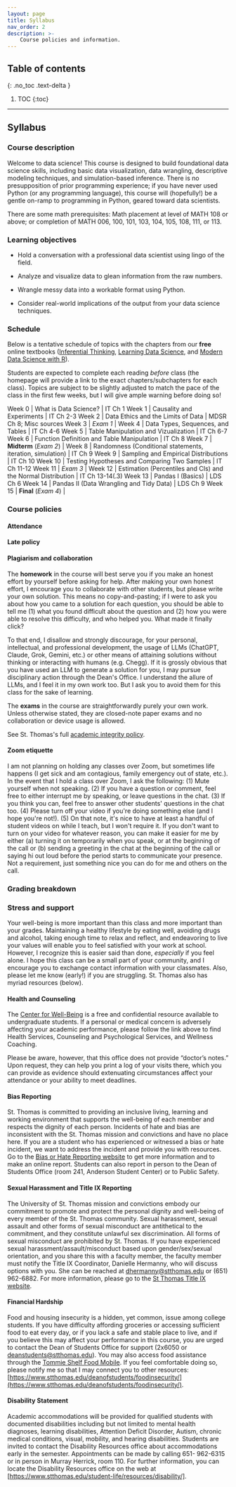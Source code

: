 ```yaml
---
layout: page
title: Syllabus
nav_order: 2
description: >-
    Course policies and information.
---
```


## Table of contents
{: .no_toc .text-delta }

1. TOC
{:toc}

---

## Syllabus

### Course description

Welcome to data science! This course is designed to build foundational data science skills, including basic data visualization, data wrangling, descriptive modeling techniques, and simulation-based inference. There is no presupposition of prior programming experience; if you have never used Python (or any programming language), this course will (hopefully!) be a gentle on-ramp to programming in Python, geared toward data scientists.

There are some math prerequisites: Math placement at level of MATH 108 or above; or completion of MATH 006, 100, 101, 103, 104, 105, 108, 111, or 113.

### Learning objectives

- Hold a conversation with a professional data scientist using lingo of the field.

- Analyze and visualize data to glean information from the raw numbers.

- Wrangle messy data into a workable format using Python.

- Consider real-world implications of the output from your data science techniques.

### Schedule

Below is a tentative schedule of topics with the chapters from our __free__ online textbooks ([Inferential Thinking](https://inferentialthinking.com), [Learning Data Science](https://learningds.org/), and [Modern Data Science with R](https://mdsr-book.github.io/mdsr3e/)). 

Students are expected to complete each reading _before_ class (the homepage will provide a link to the exact chapters/subchapters for each class). Topics are subject to be slightly adjusted to match the pace of the class in the first few weeks, but I will give ample warning before doing so!

Week 0 | What is Data Science?                                         | IT Ch 1
Week 1 | Causality and Experiments                                     | IT Ch 2-3
Week 2 | Data Ethics and the Limits of Data                            | MDSR Ch 8; Misc sources
Week 3 | _Exam 1_                                                      |
Week 4 | Data Types, Sequences, and Tables                             | IT Ch 4-6
Week 5 | Table Manipulation and Vizualization                          | IT Ch 6-7
Week 6 | Function Definition and Table Manipulation                    | IT Ch 8
Week 7 | __Midterm__ (_Exam 2_)                                        |
Week 8 | Randomness (Conditional statements, iteration, simulation)    | IT Ch 9
Week 9 | Sampling and Empirical Distributions                          | IT Ch 10
Week 10 | Testing Hypotheses and Comparing Two Samples                 | IT Ch 11-12
Week 11 | _Exam 3_                                                     |
Week 12 | Estimation (Percentiles and CIs) and the Normal Distribution | IT Ch 13-14(.3)
Week 13 | Pandas I (Basics)                                            | LDS Ch 6
Week 14 | Pandas II (Data Wrangling and Tidy Data)                     | LDS Ch 9
Week 15 | __Final__ (_Exam 4_)                                         |

### Course policies

#### Attendance

#### Late policy

#### Plagiarism and collaboration

The __homework__ in the course will best serve you if you make an honest effort by yourself before asking for help. After making your own honest effort, I encourage you to collaborate with other students, but please write your own solution. This means no copy-and-pasting; if I were to ask you about how you came to a solution for each question, you should be able to tell me (1) what you found difficult about the question and (2) how you were able to resolve this difficulty, and who helped you. What made it finally click? 

To that end, I disallow and strongly discourage, for your personal, intellectual, and professional development, the usage of LLMs (ChatGPT, Claude, Grok, Gemini, etc.) or other means of attaining solutions without thinking or interacting with humans (e.g. Chegg). If it is grossly obvious that you have used an LLM to generate a solution for you, I may pursue disciplinary action through the Dean's Office. I understand the allure of LLMs, and I feel it in my own work too. But I ask you to avoid them for this class for the sake of learning.

The __exams__ in the course are straightforwardly purely your own work. Unless otherwise stated, they are closed-note paper exams and no collaboration or device usage is allowed.

See St. Thomas's full [academic integrity policy](https://www.stthomas.edu/about/departments/general-counsel/policy-pdfs/undergraduate-student-academic-integrity-policy.pdf#_ga=2.24866298.1307296101.1610338739-1268650868.1555465084).

#### Zoom etiquette

I am not planning on holding any classes over Zoom, but sometimes life happens (I get sick and am contagious, family emergency out of state, etc.). In the event that I hold a class over Zoom, I ask the following: (1) Mute yourself when not speaking. (2) If you have a question or comment, feel free to either interrupt me by speaking, or leave questions in the chat. (3) If you think you can, feel free to answer other students' questions in the chat too. (4) Please turn off your video if you're doing something else (and I hope you're not!). (5) On that note, it's nice to have at least a handful of student videos on while I teach, but I won't require it. If you don't want to turn on your video for whatever reason, you can make it easier for me by either (a) turning it on temporarily when you speak, or at the beginning of the call or (b) sending a greeting in the chat at the beginning of the call or saying hi out loud before the period starts to communicate your presence. Not a requirement, just something nice you can do for me and others on the call.

### Grading breakdown

### Stress and support

Your well-being is more important than this class and more important than your grades. Maintaining a healthy lifestyle by eating well, avoiding drugs and alcohol, taking enough time to relax and reflect, and endeavoring to live your values will enable you to feel satisfied with your work at school. However, I recognize this is easier said than done, _especially_ if you feel alone. I hope this class can be a small part of your community, and I encourage you to exchange contact information with your classmates. Also, please let me know (early!) if you are struggling. St. Thomas also has myriad resources (below).

#### Health and Counseling 
The [Center for Well-Being](http://stthomas.edu/center-for-well-being/index.html) is a free and confidential resource available to undergraduate students. If a personal or medical concern is adversely affecting your academic performance, please follow the link above to find Health Services, Counseling and Psychological Services, and Wellness Coaching.

Please be aware, however, that this office does not provide “doctor’s notes.” Upon request, they can help you print a log of your visits there, which you can provide as evidence should extenuating circumstances affect your attendance or your ability to meet deadlines.

#### Bias Reporting

St. Thomas is committed to providing an inclusive living, learning and working environment that supports the well-being of each member and respects the dignity of each person. Incidents of hate and bias are inconsistent with the St. Thomas mission and convictions and have no place here. If you are a student who has experienced or witnessed a bias or hate incident, we want to address the incident and provide you with resources. Go to the [Bias or Hate Reporting website]() to get more information and to make an online report. Students can also report in person to the Dean of Students Office (room 241, Anderson Student Center) or to Public Safety.

#### Sexual Harassment and Title IX Reporting

The University of St. Thomas mission and convictions embody our commitment to promote and protect the personal dignity and well-being of every member of the St. Thomas community. Sexual harassment, sexual assault and other forms of sexual misconduct are antithetical to the commitment, and they constitute unlawful sex discrimination. All forms of sexual misconduct are prohibited by St. Thomas. If you have experienced sexual harassment/assault/misconduct based upon gender/sex/sexual orientation, and you share this with a faculty member, the faculty member must notify the Title IX Coordinator, Danielle Hermanny, who will discuss options with you. She can be reached at dhermanny@stthomas.edu or (651) 962-6882. For more information, please go to the [St Thomas Title IX website]().

#### Financial Hardship

Food and housing insecurity is a hidden, yet common, issue among college students. If you have difficulty affording groceries or accessing sufficient food to eat every day, or if you lack a safe and stable place to live, and if you believe this may affect your performance in this course, you are urged to contact the Dean of Students Office for support (2x6050 or deanstudents@stthomas.edu). You may also access food assistance through the [Tommie Shelf Food Mobile](https://www.stthomas.edu/center-for-common-good/volunteer-opportunities/foodjusticetommieshelf/). If you feel comfortable doing so, please notify me so that I may connect you to other resources: [https://www.stthomas.edu/deanofstudents/foodinsecurity/](https://www.stthomas.edu/deanofstudents/foodinsecurity/).

#### Disability Statement

Academic accommodations will be provided for qualified students with documented disabilities including but not limited to mental health diagnoses, learning disabilities, Attention Deficit Disorder, Autism, chronic medical conditions, visual, mobility, and hearing disabilities. Students are invited to contact the Disability Resources office about accommodations early in the semester. Appointments can be made by calling 651- 962-6315 or in person in Murray Herrick, room 110. For further information, you can locate the Disability Resources office on the web at [https://www.stthomas.edu/student-life/resources/disability/].
